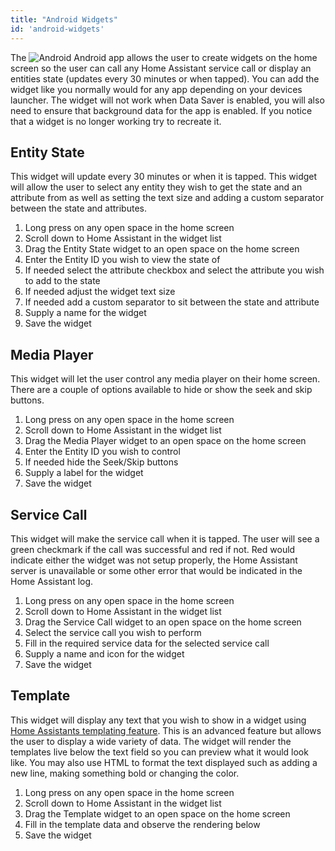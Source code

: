 ```yaml
---
title: "Android Widgets"
id: 'android-widgets'
---
```


The ![Android](/assets/android.svg) Android app allows the user to create widgets on the home screen so the user can call any Home Assistant service call or display an entities state (updates every 30 minutes or when tapped). You can add the widget like you normally would for any app depending on your devices launcher. The widget will not work when Data Saver is enabled, you will also need to ensure that background data for the app is enabled. If you notice that a widget is no longer working try to recreate it.

## Entity State

This widget will update every 30 minutes or when it is tapped. This widget will allow the user to select any entity they wish to get the state and an attribute from as well as setting the text size and adding a custom separator between the state and attributes.

1.  Long press on any open space in the home screen
2.  Scroll down to Home Assistant in the widget list
3.  Drag the Entity State widget to an open space on the home screen
4.  Enter the Entity ID you wish to view the state of
5.  If needed select the attribute checkbox and select the attribute you wish to add to the state
6.  If needed adjust the widget text size
7.  If needed add a custom separator to sit between the state and attribute
8.  Supply a name for the widget
9.  Save the widget


## Media Player

This widget will let the user control any media player on their home screen. There are a couple of options available to hide or show the seek and skip buttons.

1.  Long press on any open space in the home screen
2.  Scroll down to Home Assistant in the widget list
3.  Drag the Media Player widget to an open space on the home screen
4.  Enter the Entity ID you wish to control
5.  If needed hide the Seek/Skip buttons
6.  Supply a label for the widget
7.  Save the widget

## Service Call

This widget will make the service call when it is tapped. The user will see a green checkmark if the call was successful and red if not. Red would indicate either the widget was not setup properly, the Home Assistant server is unavailable or some other error that would be indicated in the Home Assistant log.

1.  Long press on any open space in the home screen
2.  Scroll down to Home Assistant in the widget list
3.  Drag the Service Call widget to an open space on the home screen
4.  Select the service call you wish to perform
5.  Fill in the required service data for the selected service call
6.  Supply a name and icon for the widget
7.  Save the widget


## Template

This widget will display any text that you wish to show in a widget using [Home Assistants templating feature](https://www.home-assistant.io/docs/configuration/templating/). This is an advanced feature but allows the user to display a wide variety of data. The widget will render the templates live below the text field so you can preview what it would look like. You may also use HTML to format the text displayed such as adding a new line, making something bold or changing the color.

1.  Long press on any open space in the home screen
2.  Scroll down to Home Assistant in the widget list
3.  Drag the Template widget to an open space on the home screen
4.  Fill in the template data and observe the rendering below
5.  Save the widget
